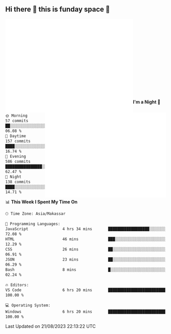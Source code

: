 ## Hi there 👋 this is funday space 🚀

<img align="left" width="400" alt="🌞" src="https://raw.githubusercontent.com/fhasnur/fhasnur/master/general.svg?token=ATQS65TR7ETTG5RLJUDIDBLBN34HE">
<img align="right" width="380" alt="🌞" src="https://raw.githubusercontent.com/fhasnur/fhasnur/master/statistics.svg?token=ATQS65TR7ETTG5RLJUDIDBLBN34HE">

<br><br><br><br><br><br><br><br><br><br><br><br><br><br>

<!--START_SECTION:waka-->
**I'm a Night 🦉** 

```text
🌞 Morning                57 commits          ██░░░░░░░░░░░░░░░░░░░░░░░   06.08 % 
🌆 Daytime                157 commits         ████░░░░░░░░░░░░░░░░░░░░░   16.74 % 
🌃 Evening                586 commits         ████████████████░░░░░░░░░   62.47 % 
🌙 Night                  138 commits         ████░░░░░░░░░░░░░░░░░░░░░   14.71 % 
```


📊 **This Week I Spent My Time On** 

```text
🕑︎ Time Zone: Asia/Makassar

💬 Programming Languages: 
JavaScript               4 hrs 34 mins       ██████████████████░░░░░░░   72.08 % 
HTML                     46 mins             ███░░░░░░░░░░░░░░░░░░░░░░   12.29 % 
CSS                      26 mins             ██░░░░░░░░░░░░░░░░░░░░░░░   06.91 % 
JSON                     23 mins             ██░░░░░░░░░░░░░░░░░░░░░░░   06.29 % 
Bash                     8 mins              █░░░░░░░░░░░░░░░░░░░░░░░░   02.24 % 

🔥 Editors: 
VS Code                  6 hrs 20 mins       █████████████████████████   100.00 % 

💻 Operating System: 
Windows                  6 hrs 20 mins       █████████████████████████   100.00 % 
```


 Last Updated on 21/08/2023 22:13:22 UTC
<!--END_SECTION:waka-->
